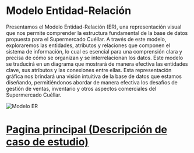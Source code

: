 # Modelo Entidad-Relación

Presentamos el Modelo Entidad-Relación (ER), una representación visual que nos permite comprender la estructura fundamental de la base de datos propuesta para el Supermercado Cuéllar. A través de este modelo, exploraremos las entidades, atributos y relaciones que componen el sistema de información, lo cual es esencial para una comprensión clara y precisa de cómo se organizan y se interrelacionan los datos. Este modelo se traducirá en un diagrama que mostrará de manera efectiva las entidades clave, sus atributos y las conexiones entre ellas. Esta representación gráfica nos brindará una visión intuitiva de la base de datos que estamos diseñando, permitiéndonos abordar de manera efectiva los desafíos de gestión de ventas, inventario y otros aspectos comerciales del Supermercado Cuéllar. 

![Modelo ER](https://github.com/Bloque-SID/problema-de-modelado-e7/blob/main/Wiki/Images/ModeloLogico.jpg)

# [Pagina principal (Descripción de caso de estudio)](https://github.com/Bloque-SID/problema-de-modelado-e7/blob/main/Wiki/PaginaPrincipal%20(DescripcionCaso).md)


